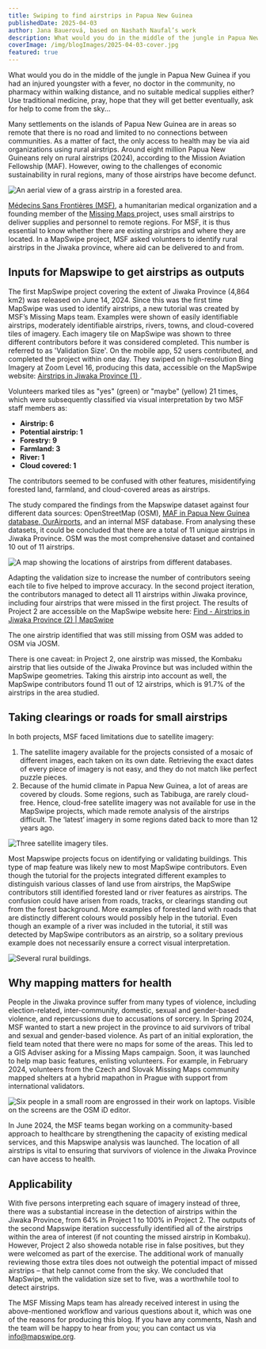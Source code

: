 ```yaml
---
title: Swiping to find airstrips in Papua New Guinea
publishedDate: 2025-04-03
author: Jana Bauerová, based on Nashath Naufal’s work
description: What would you do in the middle of the jungle in Papua New Guinea if you needed medical care? Volunteers have identified airstrips Médecins Sans Frontières can use to get to hard-to-reach communities.
coverImage: /img/blogImages/2025-04-03-cover.jpg
featured: true
---
```


What would you do in the middle of the jungle in Papua New Guinea if you had an injured youngster with a fever, no doctor in the community, no pharmacy within walking distance, and no suitable medical supplies either? Use traditional medicine, pray, hope that they will get better eventually, ask for help to come from the sky...

Many settlements on the islands of Papua New Guinea are in areas so remote that there is no road and limited to no connections between communities. As a matter of fact, the only access to health may be via aid organizations using rural airstrips. Around eight million Papua New Guineans rely on rural airstrips (2024), according to the Mission Aviation Fellowship (MAF). However, owing to the challenges of economic sustainability in rural regions, many of those airstrips have become defunct. 

![An aerial view of a grass airstrip in a forested area.](/img/blogImages/2025-04-03-papua-airstrips-1.jpg)

[Médecins Sans Frontières (MSF)](https://www.msf.org/), a humanitarian medical organization and a founding member of the [Missing Maps ](https://www.missingmaps.org/)project, uses small airstrips to deliver supplies and personnel to remote regions. For MSF, it is thus essential to know whether there are existing airstrips and where they are located. In a MapSwipe project, MSF asked volunteers to identify rural airstrips in the Jiwaka province, where aid can be delivered to and from.

## Inputs for Mapswipe to get airstrips as outputs

The first MapSwipe project covering the extent of Jiwaka Province (4,864 km2) was released on June 14, 2024. Since this was the first time MapSwipe was used to identify airstrips, a new tutorial was created by MSF’s Missing Maps team. Examples were shown of easily identifiable airstrips, moderately identifiable airstrips, rivers, towns, and cloud-covered tiles of imagery. Each imagery tile on MapSwipe was shown to three different contributors before it was considered completed. This number is referred to as 'Validation Size'. On the mobile app, 52 users contributed, and completed the project within one day. They swiped on high-resolution Bing Imagery at Zoom Level 16, producing this data, accessible on the MapSwipe website: [Airstrips in Jiwaka Province (1) ](https://mapswipe.org/en/projects/-O-LCZ_RYUtjvm-PZOKa/).

Volunteers marked tiles as "yes" (green) or "maybe" (yellow) 21 times, which were subsequently classified via visual interpretation by two MSF staff members as:
* **Airstrip: 6**
* **Potential airstrip: 1**
* **Forestry: 9**
* **Farmland: 3**
* **River: 1**
* **Cloud covered: 1**

The contributors seemed to be confused with other features, misidentifying forested land, farmland, and cloud-covered areas as airstrips.

The study compared the findings from the Mapswipe dataset against four different data sources: OpenStreetMap (OSM), [MAF in Papua New Guinea database, OurAirports](https://data.humdata.org/dataset/papua-new-guinea-airports?), and an internal MSF database. From analysing these datasets, it could be concluded that there are a total of 11 unique airstrips in Jiwaka Province. OSM was the most comprehensive dataset and contained 10 out of 11 airstrips. 

![A map showing the locations of airstrips from different databases.](/img/blogImages/2025-04-03-papua-airstrips-2.png)

Adapting the validation size to increase the number of contributors seeing each tile to five helped to improve accuracy. In the second project iteration, the contributors managed to detect all 11 airstrips within Jiwaka province, including four airstrips that were missed in the first project. The results of Project 2 are accessible on the MapSwipe website here: [Find - Airstrips in Jiwaka Province (2) | MapSwipe ](https://mapswipe.org/en/projects/-O-k29apT1Q8V8IAMrkS/)

The one airstrip identified that was still missing from OSM was added to OSM via JOSM.

There is one caveat: in Project 2, one airstrip was missed, the Kombaku airstrip that lies outside of the Jiwaka Province but was included within the MapSwipe geometries. Taking this airstrip into account as well, the MapSwipe contributors found 11 out of 12 airstrips, which is 91.7% of the airstrips in the area studied.

## Taking clearings or roads for small airstrips

In both projects, MSF faced limitations due to satellite imagery:
1. The satellite imagery available for the projects consisted of a mosaic of different images, each taken on its own date. Retrieving the exact dates of every piece of imagery is not easy, and they do not match like perfect puzzle pieces.
2. Because of the humid climate in Papua New Guinea, a lot of areas are covered by clouds. Some regions, such as Tabibuga, are rarely cloud-free. Hence, cloud-free satellite imagery was not available for use in the MapSwipe projects, which made remote analysis of the airstrips difficult. The ‘latest’ imagery in some regions dated back to more than 12 years ago.

![Three satellite imagery tiles.](/img/blogImages/2025-04-03-papua-airstrips-3.png)

Most Mapswipe projects focus on identifying or validating buildings. This type of map feature was likely new to most MapSwipe contributors. Even though the tutorial for the projects integrated different examples to distinguish various classes of land use from airstrips, the MapSwipe contributors still identified forested land or river features as airstrips. The confusion could have arisen from roads, tracks, or clearings standing out from the forest background. More examples of forested land with roads that are distinctly different colours would possibly help in the tutorial. Even though an example of a river was included in the tutorial, it still was detected by MapSwipe contributors as an airstrip, so a solitary previous example does not necessarily ensure a correct visual interpretation.

![Several rural buildings.](/img/blogImages/2025-04-03-papua-airstrips-4.jpg)

## Why mapping matters for health

People in the Jiwaka province suffer from many types of violence, including election-related, inter-community, domestic, sexual and gender-based violence, and repercussions due to accusations of sorcery. In Spring 2024, MSF wanted to start a new project in the province to aid survivors of tribal and sexual and gender-based violence. As part of an initial exploration, the field team noted that there were no maps for some of the areas. This led to a GIS Adviser asking for a Missing Maps campaign. Soon, it was launched to help map basic features, enlisting volunteers. For example, in February 2024, volunteers from the Czech and Slovak Missing Maps community mapped shelters at a hybrid mapathon in Prague with support from international validators. 

![Six people in a small room are engrossed in their work on laptops. Visible on the screens are the OSM iD editor.](/img/blogImages/2025-04-03-papua-airstrips-5.jpg)

In June 2024, the MSF teams began working on a community-based approach to healthcare by strengthening the capacity of existing medical services, and this Mapswipe analysis was launched. The location of all airstrips is vital to ensuring that survivors of violence in the Jiwaka Province can have access to health.

## Applicability

With five persons interpreting each square of imagery instead of three, there was a substantial increase in the detection of airstrips within the Jiwaka Province, from 64% in Project 1 to 100% in Project 2. The outputs of the second Mapswipe iteration successfully identified all of the airstrips within the area of interest (if not counting the missed airstrip in Kombaku). However, Project 2 also showeda notable rise in false positives, but they were welcomed as part of the exercise. The additional work of manually reviewing those extra tiles does not outweigh the potential impact of missed airstrips – that help cannot come from the sky. We concluded that MapSwipe, with the validation size set to five, was a worthwhile tool to detect airstrips. 

The MSF Missing Maps team has already received interest in using the above-mentioned workflow and various questions about it, which was one of the reasons for producing this blog. If you have any comments, Nash and the team will be happy to hear from you; you can contact us via info@mapswipe.org.


